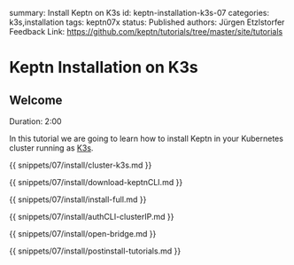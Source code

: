 summary: Install Keptn on K3s
id: keptn-installation-k3s-07
categories: k3s,installation
tags: keptn07x
status: Published 
authors: Jürgen Etzlstorfer
Feedback Link: https://github.com/keptn/tutorials/tree/master/site/tutorials


# Keptn Installation on K3s

## Welcome
Duration: 2:00

In this tutorial we are going to learn how to install Keptn in your Kubernetes cluster running as [K3s](https://k3s.io/).

{{ snippets/07/install/cluster-k3s.md }}

{{ snippets/07/install/download-keptnCLI.md }}

{{ snippets/07/install/install-full.md }}

{{ snippets/07/install/authCLI-clusterIP.md }}

{{ snippets/07/install/open-bridge.md }}

{{ snippets/07/install/postinstall-tutorials.md }}
